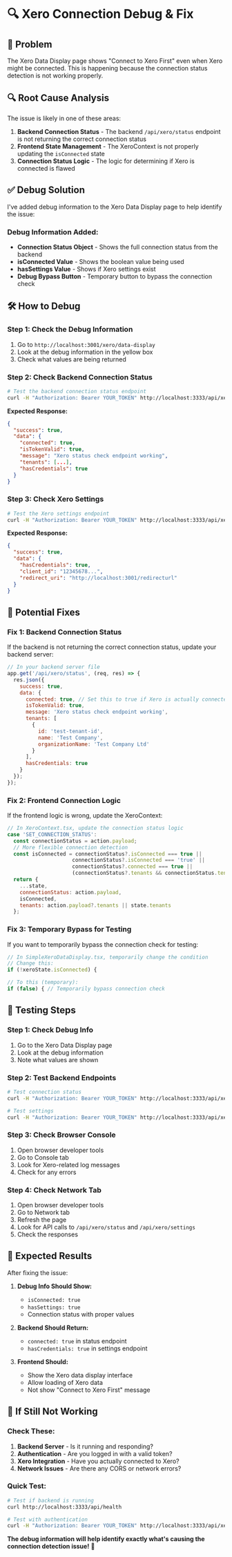 # 🔍 Xero Connection Debug & Fix

## 🚨 **Problem**
The Xero Data Display page shows "Connect to Xero First" even when Xero might be connected. This is happening because the connection status detection is not working properly.

## 🔍 **Root Cause Analysis**

The issue is likely in one of these areas:

1. **Backend Connection Status** - The backend `/api/xero/status` endpoint is not returning the correct connection status
2. **Frontend State Management** - The XeroContext is not properly updating the `isConnected` state
3. **Connection Status Logic** - The logic for determining if Xero is connected is flawed

## ✅ **Debug Solution**

I've added debug information to the Xero Data Display page to help identify the issue:

### **Debug Information Added:**
- **Connection Status Object** - Shows the full connection status from the backend
- **isConnected Value** - Shows the boolean value being used
- **hasSettings Value** - Shows if Xero settings exist
- **Debug Bypass Button** - Temporary button to bypass the connection check

## 🛠️ **How to Debug**

### **Step 1: Check the Debug Information**
1. Go to `http://localhost:3001/xero/data-display`
2. Look at the debug information in the yellow box
3. Check what values are being returned

### **Step 2: Check Backend Connection Status**
```bash
# Test the backend connection status endpoint
curl -H "Authorization: Bearer YOUR_TOKEN" http://localhost:3333/api/xero/status
```

**Expected Response:**
```json
{
  "success": true,
  "data": {
    "connected": true,
    "isTokenValid": true,
    "message": "Xero status check endpoint working",
    "tenants": [...],
    "hasCredentials": true
  }
}
```

### **Step 3: Check Xero Settings**
```bash
# Test the Xero settings endpoint
curl -H "Authorization: Bearer YOUR_TOKEN" http://localhost:3333/api/xero/settings
```

**Expected Response:**
```json
{
  "success": true,
  "data": {
    "hasCredentials": true,
    "client_id": "12345678...",
    "redirect_uri": "http://localhost:3001/redirecturl"
  }
}
```

## 🔧 **Potential Fixes**

### **Fix 1: Backend Connection Status**

If the backend is not returning the correct connection status, update your backend server:

```javascript
// In your backend server file
app.get('/api/xero/status', (req, res) => {
  res.json({
    success: true,
    data: {
      connected: true, // Set this to true if Xero is actually connected
      isTokenValid: true,
      message: 'Xero status check endpoint working',
      tenants: [
        {
          id: 'test-tenant-id',
          name: 'Test Company',
          organizationName: 'Test Company Ltd'
        }
      ],
      hasCredentials: true
    }
  });
});
```

### **Fix 2: Frontend Connection Logic**

If the frontend logic is wrong, update the XeroContext:

```javascript
// In XeroContext.tsx, update the connection status logic
case 'SET_CONNECTION_STATUS':
  const connectionStatus = action.payload;
  // More flexible connection detection
  const isConnected = connectionStatus?.isConnected === true || 
                     connectionStatus?.isConnected === 'true' ||
                     connectionStatus?.connected === true ||
                     (connectionStatus?.tenants && connectionStatus.tenants.length > 0);
  return { 
    ...state, 
    connectionStatus: action.payload,
    isConnected,
    tenants: action.payload?.tenants || state.tenants
  };
```

### **Fix 3: Temporary Bypass for Testing**

If you want to temporarily bypass the connection check for testing:

```javascript
// In SimpleXeroDataDisplay.tsx, temporarily change the condition
// Change this:
if (!xeroState.isConnected) {

// To this (temporary):
if (false) { // Temporarily bypass connection check
```

## 🧪 **Testing Steps**

### **Step 1: Check Debug Info**
1. Go to the Xero Data Display page
2. Look at the debug information
3. Note what values are shown

### **Step 2: Test Backend Endpoints**
```bash
# Test connection status
curl -H "Authorization: Bearer YOUR_TOKEN" http://localhost:3333/api/xero/status

# Test settings
curl -H "Authorization: Bearer YOUR_TOKEN" http://localhost:3333/api/xero/settings
```

### **Step 3: Check Browser Console**
1. Open browser developer tools
2. Go to Console tab
3. Look for Xero-related log messages
4. Check for any errors

### **Step 4: Check Network Tab**
1. Open browser developer tools
2. Go to Network tab
3. Refresh the page
4. Look for API calls to `/api/xero/status` and `/api/xero/settings`
5. Check the responses

## 🎯 **Expected Results**

After fixing the issue:

1. **Debug Info Should Show:**
   - `isConnected: true`
   - `hasSettings: true`
   - Connection status with proper values

2. **Backend Should Return:**
   - `connected: true` in status endpoint
   - `hasCredentials: true` in settings endpoint

3. **Frontend Should:**
   - Show the Xero data display interface
   - Allow loading of Xero data
   - Not show "Connect to Xero First" message

## 🚨 **If Still Not Working**

### **Check These:**

1. **Backend Server** - Is it running and responding?
2. **Authentication** - Are you logged in with a valid token?
3. **Xero Integration** - Have you actually connected to Xero?
4. **Network Issues** - Are there any CORS or network errors?

### **Quick Test:**
```bash
# Test if backend is running
curl http://localhost:3333/api/health

# Test with authentication
curl -H "Authorization: Bearer YOUR_TOKEN" http://localhost:3333/api/xero/status
```

**The debug information will help identify exactly what's causing the connection detection issue!** 🚀






